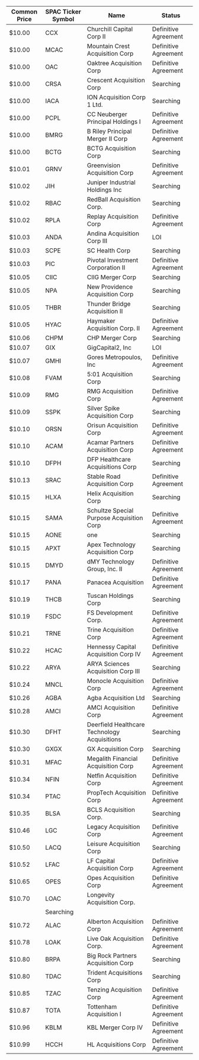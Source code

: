 Common Price  | SPAC Ticker Symbol | Name                                         | Status              
------------- | ------------------ | -------------------------------------------- | --------------------
$10.00        | CCX                | Churchill Capital Corp II                    | Definitive Agreement
$10.00        | MCAC               | Mountain Crest Acquisition Corp              | Definitive Agreement
$10.00        | OAC                | Oaktree Acquisition Corp                     | Definitive Agreement
$10.00        | CRSA               | Crescent Acquisition Corp                    | Searching           
$10.00        | IACA               | ION Acquisition Corp 1 Ltd.                  | Searching           
$10.00        | PCPL               | CC Neuberger Principal Holdings I            | Definitive Agreement
$10.00        | BMRG               | B Riley Principal Merger II Corp             | Definitive Agreement
$10.00        | BCTG               | BCTG Acquisition Corp                        | Searching           
$10.01        | GRNV               | Greenvision Acquisition Corp                 | Definitive Agreement
$10.02        | JIH                | Juniper Industrial Holdings Inc              | Searching           
$10.02        | RBAC               | RedBall Acquisition Corp.                    | Searching           
$10.02        | RPLA               | Replay Acquisition Corp                      | Definitive Agreement
$10.03        | ANDA               | Andina Acquisition Corp III                  | LOI                 
$10.03        | SCPE               | SC Health Corp                               | Searching           
$10.03        | PIC                | Pivotal Investment Corporation II            | Definitive Agreement
$10.05        | CIIC               | CIIG Merger Corp                             | Searching           
$10.05        | NPA                | New Providence Acquisition Corp              | Searching           
$10.05        | THBR               | Thunder Bridge Acquisition II                | Searching           
$10.05        | HYAC               | Haymaker Acquisition Corp. II                | Definitive Agreement
$10.06        | CHPM               | CHP Merger Corp                              | Searching           
$10.07        | GIX                | GigCapital2, Inc                             | LOI                 
$10.07        | GMHI               | Gores Metropoulos, Inc                       | Definitive Agreement
$10.08        | FVAM               | 5:01 Acquisition Corp                        | Searching           
$10.09        | RMG                | RMG Acquisition Corp                         | Definitive Agreement
$10.09        | SSPK               | Silver Spike Acquisition Corp                | Searching           
$10.10        | ORSN               | Orisun Acquisition Corp                      | Definitive Agreement
$10.10        | ACAM               | Acamar Partners Acquisition Corp             | Definitive Agreement
$10.10        | DFPH               | DFP Healthcare Acquisitions Corp             | Searching           
$10.13        | SRAC               | Stable Road Acquisition Corp                 | Definitive Agreement
$10.15        | HLXA               | Helix Acquisition Corp                       | Searching           
$10.15        | SAMA               | Schultze Special Purpose Acquisition Corp    | Definitive Agreement
$10.15        | AONE               | one                                          | Searching           
$10.15        | APXT               | Apex Technology Acquisition Corp             | Searching           
$10.15        | DMYD               | dMY Technology Group, Inc. II                | Definitive Agreement
$10.17        | PANA               | Panacea Acquisition                          | Definitive Agreement
$10.19        | THCB               | Tuscan Holdings Corp                         | Searching           
$10.19        | FSDC               | FS Development Corp.                         | Definitive Agreement
$10.21        | TRNE               | Trine Acquisition Corp                       | Definitive Agreement
$10.22        | HCAC               | Hennessy Capital Acquisition Corp IV         | Definitive Agreement
$10.22        | ARYA               | ARYA Sciences Acquisition Corp III           | Searching           
$10.24        | MNCL               | Monocle Acquisition Corp                     | Definitive Agreement
$10.26        | AGBA               | Agba Acquisition Ltd                         | Searching           
$10.28        | AMCI               | AMCI Acquisition Corp                        | Definitive Agreement
$10.30        | DFHT               | Deerfield Healthcare Technology Acquisitions | Searching           
$10.30        | GXGX               | GX Acquisition Corp                          | Searching           
$10.31        | MFAC               | Megalith Financial Acquisition Corp          | Definitive Agreement
$10.34        | NFIN               | Netfin Acquisition Corp                      | Definitive Agreement
$10.34        | PTAC               | PropTech Acquisition Corp                    | Definitive Agreement
$10.35        | BLSA               | BCLS Acquisition Corp.                       | Searching           
$10.46        | LGC                | Legacy Acquisition Corp                      | Definitive Agreement
$10.50        | LACQ               | Leisure Acquisition Corp                     | Searching           
$10.52        | LFAC               | LF Capital Acquisition Corp                  | Definitive Agreement
$10.65        | OPES               | Opes Acquisition Corp                        | Definitive Agreement
$10.70        | LOAC               | Longevity Acquisition Corp.
                 | Searching           
$10.72        | ALAC               | Alberton Acquisition Corp                    | Definitive Agreement
$10.78        | LOAK               | Live Oak Acquisition Corp.                   | Definitive Agreement
$10.80        | BRPA               | Big Rock Partners Acquisition Corp           | Searching           
$10.80        | TDAC               | Trident Acquisitions Corp                    | Searching           
$10.85        | TZAC               | Tenzing Acquisition Corp                     | Definitive Agreement
$10.87        | TOTA               | Tottenham Acquisition I                      | Definitive Agreement
$10.96        | KBLM               | KBL Merger Corp IV                           | Definitive Agreement
$10.99        | HCCH               | HL Acquisitions Corp                         | Definitive Agreement
